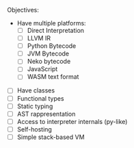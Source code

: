 Objectives:
  - Have multiple platforms:
    - [ ] Direct Interpretation
    - [ ] LLVM IR
    - [ ] Python Bytecode
    - [ ] JVM Bytecode
    - [ ] Neko bytecode
    - [ ] JavaScript
    - [ ] WASM text format
  - [ ] Have classes
  - [ ] Functional types
  - [ ] Static typing
  - [ ] AST rappresentation
  - [ ] Access to interpreter internals (py-like)
  - [ ] Self-hosting
  - [ ] Simple stack-based VM